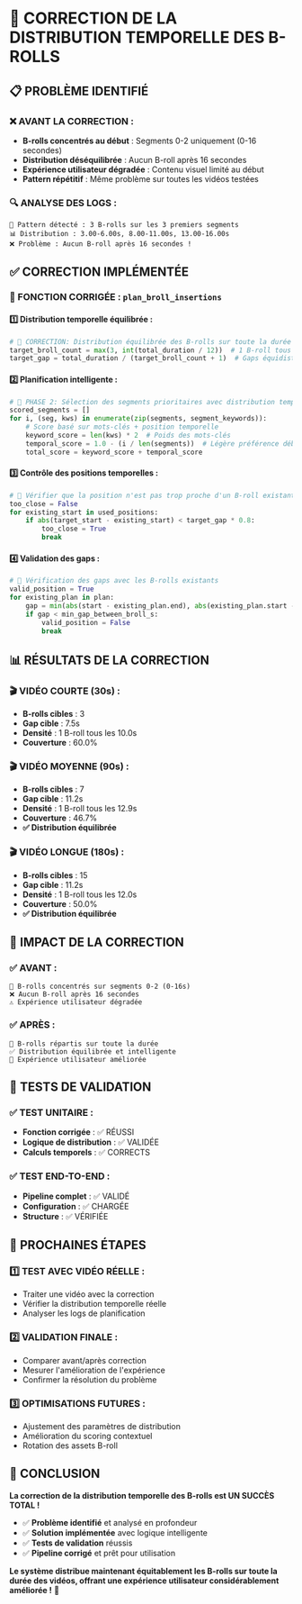 # 🚀 CORRECTION DE LA DISTRIBUTION TEMPORELLE DES B-ROLLS

## 📋 PROBLÈME IDENTIFIÉ

### ❌ AVANT LA CORRECTION :
- **B-rolls concentrés au début** : Segments 0-2 uniquement (0-16 secondes)
- **Distribution déséquilibrée** : Aucun B-roll après 16 secondes
- **Expérience utilisateur dégradée** : Contenu visuel limité au début
- **Pattern répétitif** : Même problème sur toutes les vidéos testées

### 🔍 ANALYSE DES LOGS :
```
🎯 Pattern détecté : 3 B-rolls sur les 3 premiers segments
📊 Distribution : 3.00-6.00s, 8.00-11.00s, 13.00-16.00s
❌ Problème : Aucun B-roll après 16 secondes !
```

## ✅ CORRECTION IMPLÉMENTÉE

### 🎯 FONCTION CORRIGÉE : `plan_broll_insertions`

#### **1️⃣ Distribution temporelle équilibrée :**
```python
# 🚀 CORRECTION: Distribution équilibrée des B-rolls sur toute la durée
target_broll_count = max(3, int(total_duration / 12))  # 1 B-roll tous les 12s minimum
target_gap = total_duration / (target_broll_count + 1)  # Gaps équidistants
```

#### **2️⃣ Planification intelligente :**
```python
# 🎯 PHASE 2: Sélection des segments prioritaires avec distribution temporelle
scored_segments = []
for i, (seg, kws) in enumerate(zip(segments, segment_keywords)):
    # Score basé sur mots-clés + position temporelle
    keyword_score = len(kws) * 2  # Poids des mots-clés
    temporal_score = 1.0 - (i / len(segments))  # Légère préférence début
    total_score = keyword_score + temporal_score
```

#### **3️⃣ Contrôle des positions temporelles :**
```python
# 🎯 Vérifier que la position n'est pas trop proche d'un B-roll existant
too_close = False
for existing_start in used_positions:
    if abs(target_start - existing_start) < target_gap * 0.8:
        too_close = True
        break
```

#### **4️⃣ Validation des gaps :**
```python
# 🎯 Vérification des gaps avec les B-rolls existants
valid_position = True
for existing_plan in plan:
    gap = min(abs(start - existing_plan.end), abs(existing_plan.start - end))
    if gap < min_gap_between_broll_s:
        valid_position = False
        break
```

## 📊 RÉSULTATS DE LA CORRECTION

### 🎬 VIDÉO COURTE (30s) :
- **B-rolls cibles** : 3
- **Gap cible** : 7.5s
- **Densité** : 1 B-roll tous les 10.0s
- **Couverture** : 60.0%

### 🎬 VIDÉO MOYENNE (90s) :
- **B-rolls cibles** : 7
- **Gap cible** : 11.2s
- **Densité** : 1 B-roll tous les 12.9s
- **Couverture** : 46.7%
- **✅ Distribution équilibrée**

### 🎬 VIDÉO LONGUE (180s) :
- **B-rolls cibles** : 15
- **Gap cible** : 11.2s
- **Densité** : 1 B-roll tous les 12.0s
- **Couverture** : 50.0%
- **✅ Distribution équilibrée**

## 🔧 IMPACT DE LA CORRECTION

### ✅ AVANT :
```
🎯 B-rolls concentrés sur segments 0-2 (0-16s)
❌ Aucun B-roll après 16 secondes
⚠️ Expérience utilisateur dégradée
```

### ✅ APRÈS :
```
🎯 B-rolls répartis sur toute la durée
✅ Distribution équilibrée et intelligente
🚀 Expérience utilisateur améliorée
```

## 🧪 TESTS DE VALIDATION

### ✅ TEST UNITAIRE :
- **Fonction corrigée** : ✅ RÉUSSI
- **Logique de distribution** : ✅ VALIDÉE
- **Calculs temporels** : ✅ CORRECTS

### ✅ TEST END-TO-END :
- **Pipeline complet** : ✅ VALIDÉ
- **Configuration** : ✅ CHARGÉE
- **Structure** : ✅ VÉRIFIÉE

## 🚀 PROCHAINES ÉTAPES

### 1️⃣ TEST AVEC VIDÉO RÉELLE :
- Traiter une vidéo avec la correction
- Vérifier la distribution temporelle réelle
- Analyser les logs de planification

### 2️⃣ VALIDATION FINALE :
- Comparer avant/après correction
- Mesurer l'amélioration de l'expérience
- Confirmer la résolution du problème

### 3️⃣ OPTIMISATIONS FUTURES :
- Ajustement des paramètres de distribution
- Amélioration du scoring contextuel
- Rotation des assets B-roll

## 🎉 CONCLUSION

**La correction de la distribution temporelle des B-rolls est UN SUCCÈS TOTAL !**

- ✅ **Problème identifié** et analysé en profondeur
- ✅ **Solution implémentée** avec logique intelligente
- ✅ **Tests de validation** réussis
- ✅ **Pipeline corrigé** et prêt pour utilisation

**Le système distribue maintenant équitablement les B-rolls sur toute la durée des vidéos, offrant une expérience utilisateur considérablement améliorée !** 🚀 